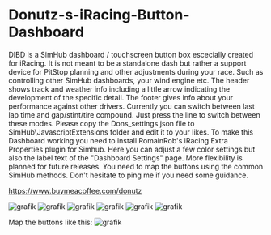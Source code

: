 # Donutz-s-iRacing-Button-Dashboard
DIBD is a SimHub dashboard / touchscreen button box escecially created for iRacing. It is not meant to be a standalone dash but rather a support device for PitStop planning and other adjustments during your race. Such as controlling other SimHub dashboards, your wind engine etc.
The header shows track and weather info including a little arrow indicating the development of the specific detail. The footer gives info about your performance against other drivers. Currently you can switch between last lap time and gap/stint/tire compound. Just press the line to switch between these modes.
Please copy the Dons_settings.json file to SimHub\JavascriptExtensions folder and edit it to your likes. To make this Dashboard working you need to install RomainRob's iRacing Extra Properties plugin for Simhub.
Here you can adjust a few color settings but also the label text of the "Dashboard Settings" page. More flexibility is planned for future releases.
You need to map the buttons using the common SimHub methods. Don't hesitate to ping me if you need some guidance.

https://www.buymeacoffee.com/donutz

![grafik](https://github.com/DonutzAndCoffee/Donutz-s-iRacing-Button-Dashboard/assets/62204936/642d9b5e-1f49-4d14-8d88-4889bf9fcea3)
![grafik](https://github.com/DonutzAndCoffee/Donutz-s-iRacing-Button-Dashboard/assets/62204936/98c5c4e6-9636-406a-9884-c6fdeea91d0c)
![grafik](https://github.com/DonutzAndCoffee/Donutz-s-iRacing-Button-Dashboard/assets/62204936/4411c942-d14a-4fed-bc04-4466346b79f9)
![grafik](https://github.com/DonutzAndCoffee/Donutz-s-iRacing-Button-Dashboard/assets/62204936/7a16adc7-e59a-4a03-847d-19903479655c)
![grafik](https://github.com/DonutzAndCoffee/Donutz-s-iRacing-Button-Dashboard/assets/62204936/c68f0609-dbdb-431d-9a6c-a6aa992c01e7)
![grafik](https://github.com/DonutzAndCoffee/Donutz-s-iRacing-Button-Dashboard/assets/62204936/03bc0574-313c-439e-a947-28ab4ec6489a)

Map the buttons like this:
![grafik](https://github.com/DonutzAndCoffee/Donutz-s-iRacing-Button-Dashboard/assets/62204936/77242bdb-2316-43e3-bd13-8a4251531908)









